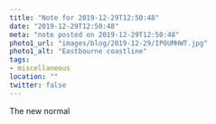 ```yaml
---
title: "Note for 2019-12-29T12:50:48"
date: "2019-12-29T12:50:48"
meta: "note posted on 2019-12-29T12:50:48"
photo1_url: "images/blog/2019-12-29/IP0UMHWT.jpg"
photo1_alt: "Eastbourne coastline"
tags:
- miscellaneous
location: ""
twitter: false
---
```

The new normal
